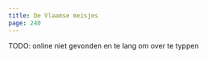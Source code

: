 ```yaml
---
title: De Vlaamse meisjes
page: 240
---  
```


TODO: online niet gevonden en te lang om over te typpen